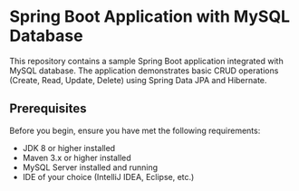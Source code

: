# Spring Boot Application with MySQL Database

This repository contains a sample Spring Boot application integrated with MySQL database. The application demonstrates basic CRUD operations (Create, Read, Update, Delete) using Spring Data JPA and Hibernate.

## Prerequisites

Before you begin, ensure you have met the following requirements:

- JDK 8 or higher installed
- Maven 3.x or higher installed
- MySQL Server installed and running
- IDE of your choice (IntelliJ IDEA, Eclipse, etc.)
